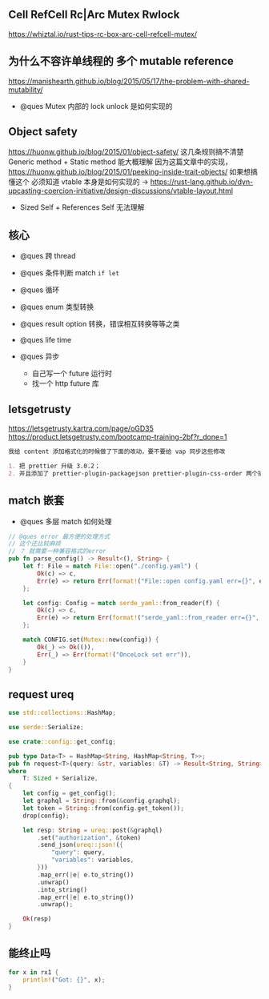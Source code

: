 ## Cell RefCell Rc|Arc Mutex Rwlock

https://whiztal.io/rust-tips-rc-box-arc-cell-refcell-mutex/

## 为什么不容许单线程的 多个 mutable reference

https://manishearth.github.io/blog/2015/05/17/the-problem-with-shared-mutability/

- @ques Mutex 内部的 lock unlock 是如何实现的

## Object safety

https://huonw.github.io/blog/2015/01/object-safety/
这几条规则搞不清楚
Generic method + Static method 能大概理解
因为这篇文章中的实现，https://huonw.github.io/blog/2015/01/peeking-inside-trait-objects/
如果想搞懂这个 必须知道 vtable 本身是如何实现的 -> https://rust-lang.github.io/dyn-upcasting-coercion-initiative/design-discussions/vtable-layout.html

- Sized Self + References Self 无法理解

## 核心

- @ques 跨 thread

- @ques 条件判断 match `if let`

- @ques 循环

- @ques enum 类型转换

- @ques result option 转换，错误相互转换等等之类

- @ques life time

- @ques 异步
  - 自己写一个 future 运行时
  - 找一个 http future 库

## letsgetrusty

https://letsgetrusty.kartra.com/page/oGD35
https://product.letsgetrusty.com/bootcamp-training-2bf?r_done=1

```md
我给 content 添加格式化的时候做了下面的改动，要不要给 vap 同步这些修改

1. 把 prettier 升级 3.0.2；
2. 并且添加了 prettier-plugin-packagejson prettier-plugin-css-order 两个插件来给 css 和 package.json 排序
```

## match 嵌套

- @ques 多层 match 如何处理

```rs
// @ques error 最方便的处理方式
// 这个还比较麻烦
// ？ 就需要一种兼容格式的error
pub fn parse_config() -> Result<(), String> {
    let f: File = match File::open("./config.yaml") {
        Ok(c) => c,
        Err(e) => return Err(format!("File::open config.yaml err={}", e.to_string())),
    };

    let config: Config = match serde_yaml::from_reader(f) {
        Ok(c) => c,
        Err(e) => return Err(format!("serde_yaml::from_reader err={}", e.to_string())),
    };

    match CONFIG.set(Mutex::new(config)) {
        Ok(_) => Ok(()),
        Err(_) => Err(format!("OnceLock set err")),
    }
}
```

## request ureq

```rs
use std::collections::HashMap;

use serde::Serialize;

use crate::config::get_config;

pub type Data<T> = HashMap<String, HashMap<String, T>>;
pub fn request<T>(query: &str, variables: &T) -> Result<String, String>
where
    T: Sized + Serialize,
{
    let config = get_config();
    let graphql = String::from(&config.graphql);
    let token = String::from(config.get_token());
    drop(config);

    let resp: String = ureq::post(&graphql)
        .set("authorization", &token)
        .send_json(ureq::json!({
            "query": query,
            "variables": variables,
        }))
        .map_err(|e| e.to_string())
        .unwrap()
        .into_string()
        .map_err(|e| e.to_string())
        .unwrap();

    Ok(resp)
}

```

## 能终止吗

```rs
for x in rx1 {
    println!("Got: {}", x);
}
```
